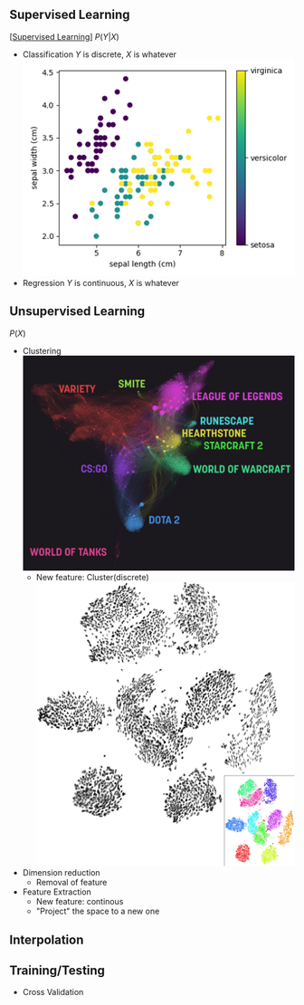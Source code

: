## Supervised Learning
[[Supervised Learning]]
$P(Y|X)$
- Classification
$Y$ is discrete, $X$ is whatever
![image1](20220529113850.png)
- Regression
$Y$ is continuous, $X$ is whatever

## Unsupervised Learning
$P(X)$
- Clustering
![image1](Pasted%20image%2020220529114356.png)
	- New feature: Cluster(discrete)
![image1](Pasted%20image%2020220529114656.png)
- Dimension reduction
	- Removal of feature
- Feature Extraction
	- New feature: continous
	- "Project" the space to a new one

## Interpolation
## Training/Testing
- Cross Validation



[//begin]: # "Autogenerated link references for markdown compatibility"
[Supervised Learning]: <Supervised Learning.md> "Supervised Learning"
[//end]: # "Autogenerated link references"
